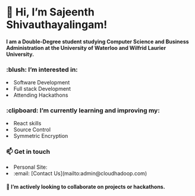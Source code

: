 <h1 align ="left">👋 Hi, I’m Sajeenth Shivauthayalingam!</h1>
<h4> I am a Double-Degree student studying Computer Science and Business Administration at the University of Waterloo and Wilfrid Laurier University.</h4>

<h3>:blush: I’m interested in:</h3>
<li> Software Development </li>
<li> Full stack Development </li>
<li> Attending Hackathons </li>

<h3>:clipboard: I’m currently learning and improving my:</h3>
<li> React skills </li>
<li> Source Control</li>
<li> Symmetric Encryption</li>

<h3>📫 Get in touch</h3>
<li> Personal Site: </li>
<li>:email: [Contact Us](mailto:admin@cloudhadoop.com) </li>

<h4> 💞️ I’m actively looking to collaborate on projects or hackathons.</h4>

<!---
sajeenth/sajeenth is a ✨ special ✨ repository because its `README.md` (this file) appears on your GitHub profile.
You can click the Preview link to take a look at your changes.
--->
